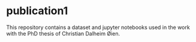 # publication1
This repository contains a dataset and jupyter notebooks used in the work with the PhD thesis of Christian Dalheim Øien.